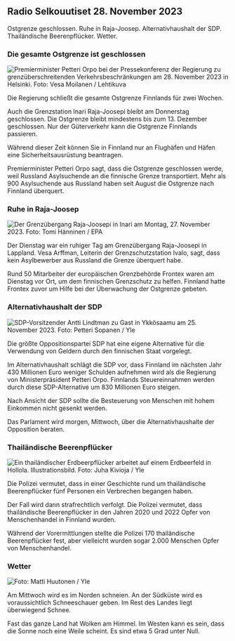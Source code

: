 Radio Selkouutiset 28. November 2023
---------------

Ostgrenze geschlossen. Ruhe in Raja-Joosep. Alternativhaushalt der SDP. Thailändische Beerenpflücker. Wetter.

### Die gesamte Ostgrenze ist geschlossen

![Premierminister Petteri Orpo bei der Pressekonferenz der Regierung zu grenzüberschreitenden Verkehrsbeschränkungen am 28. November 2023 in Helsinki. Foto: Vesa Moilanen / Lehtikuva](https://images.cdn.yle.fi/image/upload/c_crop,h_2880,w_5120,x_0,y_533/ar_1.7777777777777777,c_fill,g_faces,h_675,w_1200/dpr_1.0/q_auto:eco/f_auto/fl_lossy/v1701182429/39-12078586565f7fb63bc0)

Die Regierung schließt die gesamte Ostgrenze Finnlands für zwei Wochen.

Auch die Grenzstation Inari Raja-Joosepi bleibt am Donnerstag geschlossen. Die Ostgrenze bleibt mindestens bis zum 13. Dezember geschlossen. Nur der Güterverkehr kann die Ostgrenze Finnlands passieren.

Während dieser Zeit können Sie in Finnland nur an Flughäfen und Häfen eine Sicherheitsausrüstung beantragen.

Premierminister Petteri Orpo sagt, dass die Ostgrenze geschlossen werde, weil Russland Asylsuchende an die finnische Grenze transportiert. Mehr als 900 Asylsuchende aus Russland haben seit August die Ostgrenze nach Finnland überquert.

### Ruhe in Raja-Joosep

![Der Grenzübergang Raja-Joosepi in Inari am Montag, 27. November 2023. Foto: Tomi Hänninen / EPA](https://images.cdn.yle.fi/image/upload/c_crop,h_3078,w_5472,x_0,y_474/ar_1.7777777777777777,c_fill,g_faces,h_675,w_1200/dpr_1.0/q_auto:eco/f_auto/fl_lossy/v1701178188/39-12077986565eae2c2959)

Der Dienstag war ein ruhiger Tag am Grenzübergang Raja-Joosepi in Lappland. Vesa Arffman, Leiterin der Grenzschutzstation Ivalo, sagt, dass kein Asylbewerber aus Russland die Grenze überquert habe.

Rund 50 Mitarbeiter der europäischen Grenzbehörde Frontex waren am Dienstag vor Ort, um dem finnischen Grenzschutz zu helfen. Finnland hatte Frontex zuvor um Hilfe bei der Überwachung der Ostgrenze gebeten.

### Alternativhaushalt der SDP

![SDP-Vorsitzender Antti Lindtman zu Gast in Ykkösaamu am 25. November 2023. Foto: Petteri Sopanen / Yle](https://images.cdn.yle.fi/image/upload/c_crop,h_2250,w_4000,x_0,y_214/ar_1.7777777777777777,c_fill,g_faces,h_675,w_1200/dpr_1.0/q_auto:eco/f_auto/fl_lossy/v1700900437/39-12065046561addd1ff4d)

Die größte Oppositionspartei SDP hat eine eigene Alternative für die Verwendung von Geldern durch den finnischen Staat vorgelegt.

Im Alternativhaushalt schlägt die SDP vor, dass Finnland im nächsten Jahr 430 Millionen Euro weniger Schulden aufnehmen wird als die Regierung von Ministerpräsident Petteri Orpo. Finnlands Steuereinnahmen werden durch diese SDP-Alternative um 830 Millionen Euro steigen.

Nach Ansicht der SDP sollte die Besteuerung von Menschen mit hohem Einkommen nicht gesenkt werden.

Das Parlament wird morgen, Mittwoch, über die Alternativhaushalte der Opposition beraten.

### Thailändische Beerenpflücker

![Ein thailändischer Erdbeerpflücker arbeitet auf einem Erdbeerfeld in Hollola. Illustrationsbild. Foto: Juha Kivioja / Yle](https://images.cdn.yle.fi/image/upload/c_crop,h_3158,w_5615,x_0,y_362/ar_1.7777777777777777,c_fill,g_faces,h_675,w_1200/dpr_1.0/q_auto:eco/f_auto/fl_lossy/v1697111616/39-11854426527dce6a43a2)

Die Polizei vermutet, dass in einer Geschichte rund um thailändische Beerenpflücker fünf Personen ein Verbrechen begangen haben.

Der Fall wird dann strafrechtlich verfolgt. Die Polizei vermutet, dass thailändische Beerenpflücker in den Jahren 2020 und 2022 Opfer von Menschenhandel in Finnland wurden.

Während der Vorermittlungen stellte die Polizei 170 thailändische Beerenpflücker fest, aber vielleicht wurden sogar 2.000 Menschen Opfer von Menschenhandel.

### Wetter

![ Foto: Matti Huutonen / Yle](https://images.cdn.yle.fi/image/upload/c_crop,h_1080,w_1919,x_0,y_0/ar_1.7777777777777777,c_fill,g_faces,h_675,w_1200/dpr_1.0/q_auto:eco/f_auto/fl_lossy/v1701179634/39-12078316565f0cf485dd)

Am Mittwoch wird es im Norden schneien. An der Südküste wird es voraussichtlich Schneeschauer geben. Im Rest des Landes liegt überwiegend Schnee.

Fast das ganze Land hat Wolken am Himmel. Im Westen kann es sein, dass die Sonne noch eine Weile scheint. Es sind etwa 5 Grad unter Null.